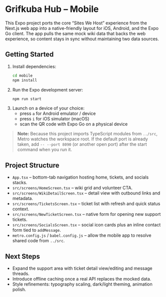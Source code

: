 # Grifkuba Hub – Mobile

This Expo project ports the core “Sites We Host” experience from the Next.js web app into a native-friendly layout for iOS, Android, and the Expo Go client. The app pulls the same mock wiki data that backs the web experience, so content stays in sync without maintaining two data sources.

## Getting Started

1. Install dependencies:
   ```bash
   cd mobile
   npm install
   ```
2. Run the Expo development server:
   ```bash
   npm run start
   ```
3. Launch on a device of your choice:
   - press `a` for Android emulator / device
   - press `i` for iOS simulator (macOS)
   - scan the QR code with Expo Go on a physical device

> **Note:** Because this project imports TypeScript modules from `../src`, Metro watches the workspace root. If the default port is already taken, add `-- --port 8090` (or another open port) after the start command when you run it.

## Project Structure

- `App.tsx` – bottom-tab navigation hosting home, tickets, and socials stacks.
- `src/screens/HomeScreen.tsx` – wiki grid and volunteer CTA.
- `src/screens/WikiDetailScreen.tsx` – detail view with outbound links and metadata.
- `src/screens/TicketsScreen.tsx` – ticket list with refresh and quick status context.
- `src/screens/NewTicketScreen.tsx` – native form for opening new support tickets.
- `src/screens/SocialsScreen.tsx` – social icon cards plus an inline contact form tied to `addMessage`.
- `metro.config.js` / `babel.config.js` – allow the mobile app to resolve shared code from `../src`.

## Next Steps

- Expand the support area with ticket detail view/editing and message threads.
- Introduce offline caching once a real API replaces the mocked data.
- Style refinements: typography scaling, dark/light theming, animation polish.

